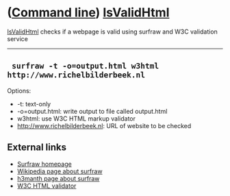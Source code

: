 














([Command line](Cl.htm)) [IsValidHtml](ClIsValidHtml.htm)
=========================================================



[IsValidHtml](ClIsValidHtml.htm) checks if a webpage is valid using
surfraw and W3C validation service



  --------------------------------------------------------------------
  ` surfraw -t -o=output.html w3html http://www.richelbilderbeek.nl`
  --------------------------------------------------------------------



Options:

-   -t: text-only
-   -o=output.html: write output to file called output.html
-   w3html: use W3C HTML markup validator
-   http://www.richelbilderbeek.nl: URL of website to be checked









External links
--------------



-   [Surfraw homepage](http://surfraw.alioth.debian.org)
-   [Wikipedia page about surfraw](http://en.wikipedia.org/wiki/Surfraw)
-   [h3manth page about
    surfraw](http://www.h3manth.com/content/surfraw-fast-unix-command-line-interface-www-services)
-   [W3C HTML validator](http://validator.w3.org)




















